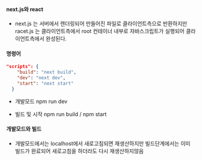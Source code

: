 #### next.js와 react

- next.js 는 서버에서 렌더링되어 만들어진 파일로 클라이언트측으로 반환하지만 racet.js 는 클라이언트측에서 root 컨테이너 내부로 자바스크립트가 실행되어 클라이언트측에서 완성된다.

#### 명령어

```json
"scripts": {
    "build": "next build",
    "dev": "next dev",
    "start": "next start"
  }
```

- 개발모드 npm run dev

- 빌드 및 시작 npm run build / npm start

#### 개발모드와 빌드

- 개발모드에서는 localhost에서 새로고침되면 재생산하지만 빌드단계에서는 이미 빌드가 완료되어 새로고침을 하더라도 다시 재생산하지않음
